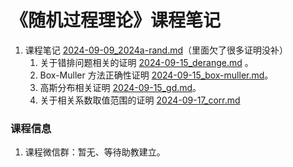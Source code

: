 # 《随机过程理论》课程笔记 

1. 课程笔记 [2024-09-09_2024a-rand.md](../../data/2024a-rand/2024-09-09_2024a-rand.md)（里面欠了很多证明没补）
   1. 关于错排问题相关的证明 [2024-09-15_derange.md](../../data/2024a-rand/2024-09-15_derange.md) 。
   2. Box-Muller 方法正确性证明 [2024-09-15_box-muller.md](../../data/2024a-rand/2024-09-15_box-muller.md)。
   3. 高斯分布相关证明 [2024-09-15_gd.md](../../data/2024a-rand/2024-09-15_gd.md)。
   4. 关于相关系数取值范围的证明 [2024-09-17_corr.md](../../data/2024a-rand/2024-09-17_corr.md)

### 课程信息

1. 课程微信群：暂无、等待助教建立。

